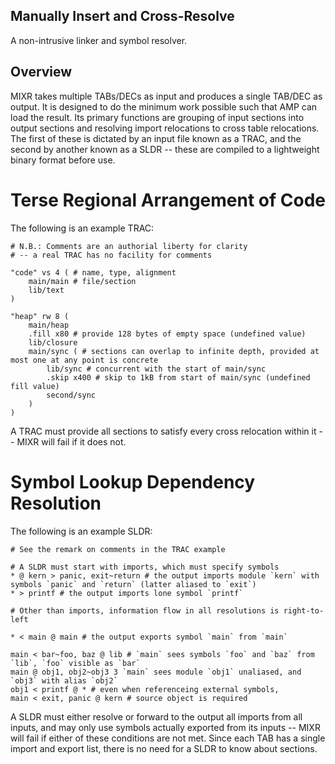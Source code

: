 Manually Insert and Cross-Resolve
---------------------------------
A non-intrusive linker and symbol resolver.

## Overview
MIXR takes multiple TABs/DECs as input and produces a single TAB/DEC as output. It is designed to do the minimum work possible such that AMP can load the result. Its primary functions are grouping of input sections into output sections and resolving import relocations to cross table relocations. The first of these is dictated by an input file known as a TRAC, and the second by another known as a SLDR -- these are compiled to a lightweight binary format before use.

# Terse Regional Arrangement of Code
The following is an example TRAC:
```
# N.B.: Comments are an authorial liberty for clarity
# -- a real TRAC has no facility for comments

"code" vs 4 ( # name, type, alignment
    main/main # file/section
    lib/text
)

"heap" rw 8 (
    main/heap
    .fill x80 # provide 128 bytes of empty space (undefined value)
    lib/closure
    main/sync ( # sections can overlap to infinite depth, provided at most one at any point is concrete
        lib/sync # concurrent with the start of main/sync
        .skip x400 # skip to 1kB from start of main/sync (undefined fill value)
        second/sync
    )
)
```

A TRAC must provide all sections to satisfy every cross relocation within it -- MIXR will fail if it does not.

# Symbol Lookup Dependency Resolution
The following is an example SLDR:
```
# See the remark on comments in the TRAC example

# A SLDR must start with imports, which must specify symbols
* @ kern > panic, exit~return # the output imports module `kern` with symbols `panic` and `return` (latter aliased to `exit`)
* > printf # the output imports lone symbol `printf`

# Other than imports, information flow in all resolutions is right-to-left

* < main @ main # the output exports symbol `main` from `main`

main < bar~foo, baz @ lib # `main` sees symbols `foo` and `baz` from `lib`, `foo` visible as `bar`
main @ obj1, obj2~obj3 3 `main` sees module `obj1` unaliased, and `obj3` with alias `obj2`
obj1 < printf @ * # even when referenceing external symbols,
main < exit, panic @ kern # source object is required
```

A SLDR must either resolve or forward to the output all imports from all inputs, and may only use symbols actually exported from its inputs -- MIXR will fail if either of these conditions are not met. Since each TAB has a single import and export list, there is no need for a SLDR to know about sections.
